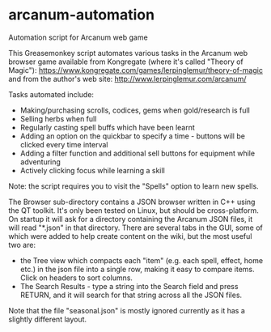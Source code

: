 # arcanum-automation
Automation script for Arcanum web game

This Greasemonkey script automates various tasks in the Arcanum web browser game available from Kongregate (where it's called "Theory of Magic"):
https://www.kongregate.com/games/lerpinglemur/theory-of-magic
and from the author's web site:
http://www.lerpinglemur.com/arcanum/

Tasks automated include:
- Making/purchasing scrolls, codices, gems when gold/research is full
- Selling herbs when full
- Regularly casting spell buffs which have been learnt
- Adding an option on the quickbar to specify a time - buttons will be clicked every time interval
- Adding a filter function and additional sell buttons for equipment while adventuring
- Actively clicking focus while learning a skill
  
Note: the script requires you to visit the "Spells" option to learn new spells.


The Browser sub-directory contains a JSON browser written in C++ using the QT toolkit. It's only been tested on Linux, but should be cross-platform. On startup it will ask for a directory containing the Arcanum JSON files, it will read "*.json" in that directory. There are several tabs in the GUI, some of which were added to help create content on the wiki, but the most useful two are:
 - the Tree view which compacts each "item" (e.g. each spell, effect, home etc.) in the json file into a single row, making it easy to compare items. Click on headers to sort columns.
 - The Search Results - type a string into the Search field and press RETURN, and it will search for that string across all the JSON files.
 
 Note that the file "seasonal.json" is mostly ignored currently as it has a slightly different layout.
